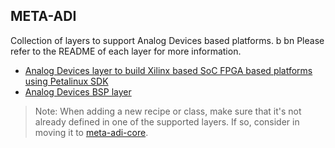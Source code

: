 ## META-ADI

Collection of layers to support Analog Devices based platforms.
 b bn
Please refer to the README of each layer for more information.

* [Analog Devices layer to build Xilinx based SoC FPGA based platforms using Petalinux SDK](https://github.com/analogdevicesinc/meta-adi/tree/master/meta-adi-xilinx)
* [Analog Devices BSP layer](https://github.com/analogdevicesinc/meta-adi/tree/master/meta-adi-bsp)

> Note: When adding a new recipe or class, make sure that it's not already defined in one of the supported layers. If so, consider in moving it to [meta-adi-core](https://github.com/analogdevicesinc/meta-adi/tree/master/meta-adi-core).

